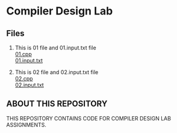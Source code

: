 # Compiler Design Lab

## Files

1. This is 01 file and 01.input.txt file  
   [01.cpp](01.cpp)  
   [01.input.txt](01.input.txt)  

2. This is 02 file and 02.input.txt file  
   [02.cpp](02.cpp)  
   [02.input.txt](02.input.txt)  

## ABOUT THIS REPOSITORY

THIS REPOSITORY CONTAINS CODE FOR COMPILER DESIGN LAB ASSIGNMENTS.
